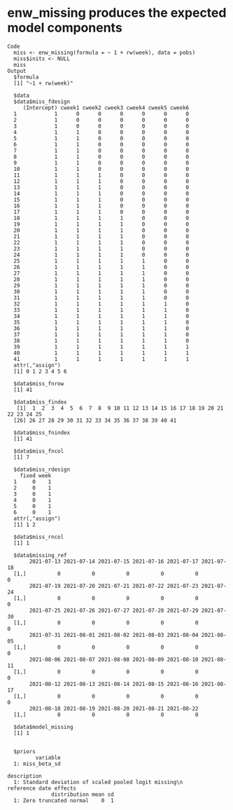 # enw_missing produces the expected model components

    Code
      miss <- enw_missing(formula = ~ 1 + rw(week), data = pobs)
      miss$inits <- NULL
      miss
    Output
      $formula
      [1] "~1 + rw(week)"
      
      $data
      $data$miss_fdesign
         (Intercept) cweek1 cweek2 cweek3 cweek4 cweek5 cweek6
      1            1      0      0      0      0      0      0
      2            1      0      0      0      0      0      0
      3            1      0      0      0      0      0      0
      4            1      1      0      0      0      0      0
      5            1      1      0      0      0      0      0
      6            1      1      0      0      0      0      0
      7            1      1      0      0      0      0      0
      8            1      1      0      0      0      0      0
      9            1      1      0      0      0      0      0
      10           1      1      0      0      0      0      0
      11           1      1      1      0      0      0      0
      12           1      1      1      0      0      0      0
      13           1      1      1      0      0      0      0
      14           1      1      1      0      0      0      0
      15           1      1      1      0      0      0      0
      16           1      1      1      0      0      0      0
      17           1      1      1      0      0      0      0
      18           1      1      1      1      0      0      0
      19           1      1      1      1      0      0      0
      20           1      1      1      1      0      0      0
      21           1      1      1      1      0      0      0
      22           1      1      1      1      0      0      0
      23           1      1      1      1      0      0      0
      24           1      1      1      1      0      0      0
      25           1      1      1      1      1      0      0
      26           1      1      1      1      1      0      0
      27           1      1      1      1      1      0      0
      28           1      1      1      1      1      0      0
      29           1      1      1      1      1      0      0
      30           1      1      1      1      1      0      0
      31           1      1      1      1      1      0      0
      32           1      1      1      1      1      1      0
      33           1      1      1      1      1      1      0
      34           1      1      1      1      1      1      0
      35           1      1      1      1      1      1      0
      36           1      1      1      1      1      1      0
      37           1      1      1      1      1      1      0
      38           1      1      1      1      1      1      0
      39           1      1      1      1      1      1      1
      40           1      1      1      1      1      1      1
      41           1      1      1      1      1      1      1
      attr(,"assign")
      [1] 0 1 2 3 4 5 6
      
      $data$miss_fnrow
      [1] 41
      
      $data$miss_findex
       [1]  1  2  3  4  5  6  7  8  9 10 11 12 13 14 15 16 17 18 19 20 21 22 23 24 25
      [26] 26 27 28 29 30 31 32 33 34 35 36 37 38 39 40 41
      
      $data$miss_fnindex
      [1] 41
      
      $data$miss_fncol
      [1] 7
      
      $data$miss_rdesign
        fixed week
      1     0    1
      2     0    1
      3     0    1
      4     0    1
      5     0    1
      6     0    1
      attr(,"assign")
      [1] 1 2
      
      $data$miss_rncol
      [1] 1
      
      $data$missing_ref
           2021-07-13 2021-07-14 2021-07-15 2021-07-16 2021-07-17 2021-07-18
      [1,]          0          0          0          0          0          0
           2021-07-19 2021-07-20 2021-07-21 2021-07-22 2021-07-23 2021-07-24
      [1,]          0          0          0          0          0          0
           2021-07-25 2021-07-26 2021-07-27 2021-07-28 2021-07-29 2021-07-30
      [1,]          0          0          0          0          0          0
           2021-07-31 2021-08-01 2021-08-02 2021-08-03 2021-08-04 2021-08-05
      [1,]          0          0          0          0          0          0
           2021-08-06 2021-08-07 2021-08-08 2021-08-09 2021-08-10 2021-08-11
      [1,]          0          0          0          0          0          0
           2021-08-12 2021-08-13 2021-08-14 2021-08-15 2021-08-16 2021-08-17
      [1,]          0          0          0          0          0          0
           2021-08-18 2021-08-19 2021-08-20 2021-08-21 2021-08-22
      [1,]          0          0          0          0          0
      
      $data$model_missing
      [1] 1
      
      
      $priors
             variable
      1: miss_beta_sd
                                                                               description
      1: Standard deviation of scaled pooled logit missing\n        reference date effects
                  distribution mean sd
      1: Zero truncated normal    0  1
      

